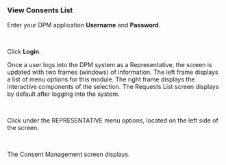 ### View Consents List

Enter your DPM application **Username** and **Password**.

​                                   

Click **Login**.

Once a user logs into the DPM system as a Representative, the screen is updated with two frames (windows) of information. The left frame displays a list of menu options for this module. The right frame displays the interactive components of the selection. The Requests List screen displays by default after logging into the system.

​      

Click   under the REPRESENTATIVE menu options, located on the left side of the screen. 

​     

The Consent Management screen displays.

​      
